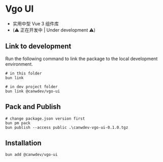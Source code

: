 # Vgo UI

- 实用中型 Vue 3 组件库
- (⚠️ 正在开发中 | Under development ⚠️)

## Link to development

Run the following command to link the package to the local development environment.

```shell
# in this folder
bun link

# in dev project folder
bun link @canwdev/vgo-ui
```

## Pack and Publish

```shell
# change package.json version first
bun pm pack
bun publish --access public .\canwdev-vgo-ui-0.1.0.tgz
```

## Installation

```shell
bun add @canwdev/vgo-ui
```